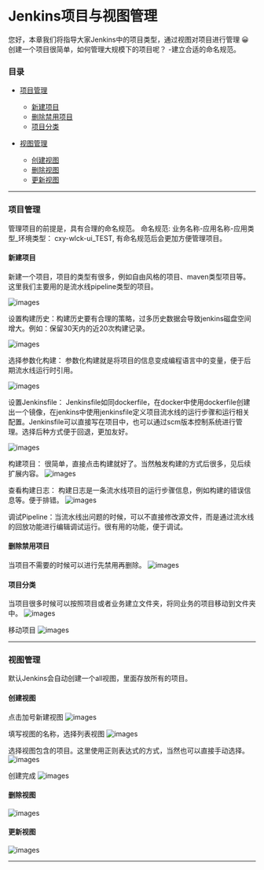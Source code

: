 # Jenkins项目与视图管理

您好，本章我们将指导大家Jenkins中的项目类型，通过视图对项目进行管理 😀 创建一个项目很简单，如何管理大规模下的项目呢？ -建立合适的命名规范。



### 目录
+ [项目管理](#项目管理)
  - [新建项目](#新建项目)
  - [删除禁用项目](#删除禁用项目)
  - [项目分类](#项目分类)

+ [视图管理](#视图管理)
  - [创建视图](#创建视图)
  - [删除视图](#删除视图)
  - [更新视图](#更新视图)

---


### 项目管理

管理项目的前提是，具有合理的命名规范。 命名规范: 业务名称-应用名称-应用类型_环境类型： cxy-wlck-ui_TEST, 有命名规范后会更加方便管理项目。


#### 新建项目

新建一个项目，项目的类型有很多，例如自由风格的项目、maven类型项目等。这里我们主要用的是流水线pipeline类型的项目。

![images](images/01-create.png)

设置构建历史：构建历史要有合理的策略，过多历史数据会导致jenkins磁盘空间增大。例如：保留30天内的近20次构建记录。

![images](images/02-buildhistory.png)

选择参数化构建： 参数化构建就是将项目的信息变成编程语言中的变量，便于后期流水线运行时引用。

![images](images/03-argsbuild.png)

设置Jenkinsfile：
Jenkinsfile如同dockerfile，在docker中使用dockerfile创建出一个镜像，在jenkins中使用jenkinsfile定义项目流水线的运行步骤和运行相关配置。Jenkinsfile可以直接写在项目中，也可以通过scm版本控制系统进行管理。选择后种方式便于回退，更加友好。

![images](images/05-jenkinsfile.png)

构建项目： 很简单，直接点击构建就好了。当然触发构建的方式后很多，见后续扩展内容。
![images](images/06-buildjobs.png)

查看构建日志： 构建日志是一条流水线项目的运行步骤信息，例如构建的错误信息等。便于排错。
![images](images/07-buildlogs.png)

调试Pipeline：当流水线出问题的时候，可以不直接修改源文件，而是通过流水线的回放功能进行编辑调试运行。很有用的功能，便于调试。



#### 删除禁用项目
当项目不需要的时候可以进行先禁用再删除。
![images](images/09-disablejob.png)

#### 项目分类
当项目很多时候可以按照项目或者业务建立文件夹，将同业务的项目移动到文件夹中。
![images](images/10-typejob.png)

移动项目
![images](images/11-movejob.png)

---

### 视图管理
默认Jenkins会自动创建一个all视图，里面存放所有的项目。


#### 创建视图
点击加号新建视图 
![images](images/13-views-create1.png)

填写视图的名称，选择列表视图
![images](images/13-views-create2.png)

选择视图包含的项目。这里使用正则表达式的方式，当然也可以直接手动选择。
![images](images/13-views-create3.png)

创建完成
![images](images/13-views-create4.png)

#### 删除视图

![images](images/13-views-delete1.png)

#### 更新视图
![images](images/13-views-update1.png)

---

